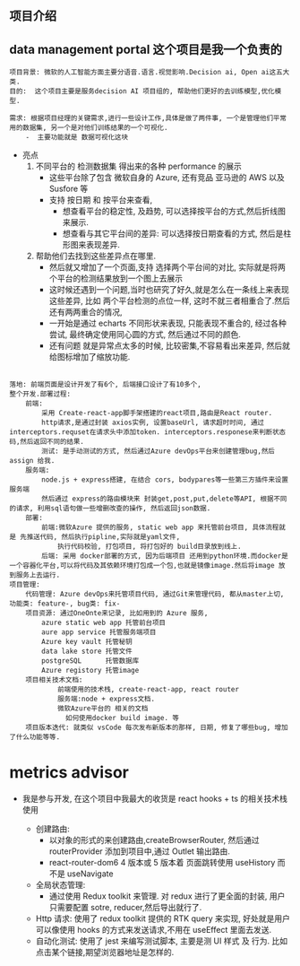## 项目介绍

## data management portal 这个项目是我一个负责的

    项目背景: 微软的人工智能方面主要分语音.语言.视觉影响.Decision ai, Open ai这五大类.
    目的:  这个项目主要是服务decision AI 项目组的, 帮助他们更好的去训练模型,优化模型.

    需求: 根据项目经理的关键需求,进行一些设计工作,具体是做了两件事, 一个是管理他们平常用的数据集, 另一个是对他们训练结果的一个可视化.
        -  主要功能就是 数据可视化这块

-   亮点
    1. 不同平台的 检测数据集 得出来的各种 performance 的展示
        - 这些平台除了包含 微软自身的 Azure, 还有竞品 亚马逊的 AWS 以及 Susfore 等
        - 支持 按日期 和 按平台来查看,
            - 想查看平台的稳定性, 及趋势, 可以选择按平台的方式,然后折线图来展示.
            - 想查看与其它平台间的差异: 可以选择按日期查看的方式, 然后是柱形图来表现差异.
    2. 帮助他们去找到这些差异点在哪里.
        - 然后就又增加了一个页面,支持 选择两个平台间的对比, 实际就是将两个平台的检测结果放到一个图上去展示
        - 这时候还遇到一个问题,当时也研究了好久,就是怎么在一条线上来表现这些差异, 比如 两个平台检测的点位一样, 这时不就三者相重合了.然后还有两两重合的情况,
        - 一开始是通过 echarts 不同形状来表现, 只能表现不重合的, 经过各种尝试, 最终确定使用同心圆的方式, 然后通过不同的颜色.
        - 还有问题 就是异常点太多的时候, 比较密集,不容易看出来差异, 然后就给图标增加了缩放功能.

##

    落地: 前端页面是设计开发了有6个, 后端接口设计了有10多个,
    整个开发.部署过程:
        前端:
            采用 Create-react-app脚手架搭建的react项目,路由是React router.
            http请求,是通过封装 axios实例, 设置baseUrl, 请求超时时间, 通过interceptors.requset在请求头中添加token. interceptors.responese来判断状态码,然后返回不同的结果.
            测试: 是手动测试的方式, 然后通过Azure devOps平台来创建管理bug,然后assign 给我.
        服务端:
            node.js + express搭建, 在结合 cors, bodypares等一些第三方插件来设置服务端
            然后通过 express的路由模块来 封装get,post,put,delete等API, 根据不同的请求, 利用sql语句做一些增删改查的操作, 然后返回json数据.
        部署:
            前端:微软Azure 提供的服务, static web app 来托管前台项目, 具体流程就是 先推送代码, 然后执行pipline,实际就是yaml文件,
                执行代码校验, 打包项目, 将打包好的 build目录放到线上.
            后端: 采用 docker部署的方式, 因为后端项目 还用到python环境.而docker是一个容器化平台,可以将代码及其依赖环境打包成一个包,也就是镜像image.然后将image 放到服务上去运行.
    项目管理:
        代码管理: Azure devOps来托管项目代码, 通过Git来管理代码, 都从master上切, 功能类: feature-, bug类: fix-
        项目资源: 通过OneOnte来记录, 比如用到的 Azure 服务,
            azure static web app 托管前台项目
            aure app service 托管服务端项目
            Azure key vault 托管秘钥
            data lake store 托管文件
            postgreSQL      托管数据库
            Azure registory 托管image
        项目相关技术文档:
                前端使用的技术栈, create-react-app, react router
                服务端:node + express文档.
                微软Azure平台的 相关的文档
                  如何使用docker build image. 等
        项目版本迭代: 就类似 vsCode 每次发布新版本的那样, 日期, 修复了哪些bug, 增加了什么功能等等.

# metrics advisor

-   我是参与开发, 在这个项目中我最大的收货是 react hooks + ts 的相关技术栈使用

    -   创建路由:
        -   以对象的形式的来创建路由,createBrowserRouter, 然后通过 routerProvider 添加到项目中,通过 Outlet 输出路由.
        -   react-router-dom6 4 版本或 5 版本着 页面跳转使用 useHistory 而不是 useNavigate
    -   全局状态管理:
        -   通过使用 Redux toolkit 来管理. 对 redux 进行了更全面的封装, 用户只需要配置 sotre, reducer,然后导出就行了.
    -   Http 请求: 使用了 redux toolkit 提供的 RTK query 来实现, 好处就是用户可以像使用 hooks 的方式来发送请求,不用在 useEffect 里面去发送.
    -   自动化测试: 使用了 jest 来编写测试脚本, 主要是测 UI 样式 及 行为. 比如点击某个链接,期望浏览器地址是怎样的.
